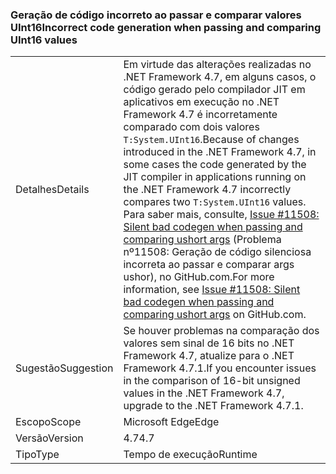 ### <a name="incorrect-code-generation-when-passing-and-comparing-uint16-values"></a><span data-ttu-id="e4ab2-101">Geração de código incorreto ao passar e comparar valores UInt16</span><span class="sxs-lookup"><span data-stu-id="e4ab2-101">Incorrect code generation when passing and comparing UInt16 values</span></span>

|   |   |
|---|---|
|<span data-ttu-id="e4ab2-102">Detalhes</span><span class="sxs-lookup"><span data-stu-id="e4ab2-102">Details</span></span>|<span data-ttu-id="e4ab2-103">Em virtude das alterações realizadas no .NET Framework 4.7, em alguns casos, o código gerado pelo compilador JIT em aplicativos em execução no .NET Framework 4.7 é incorretamente comparado com dois valores <code>T:System.UInt16</code>.</span><span class="sxs-lookup"><span data-stu-id="e4ab2-103">Because of changes introduced in the .NET Framework 4.7, in some cases the code generated by the JIT compiler in applications running on the .NET Framework 4.7 incorrectly compares two <code>T:System.UInt16</code> values.</span></span> <span data-ttu-id="e4ab2-104">Para saber mais, consulte, [Issue #11508: Silent bad codegen when passing and comparing ushort args](https://github.com/dotnet/coreclr/issues/11508) (Problema nº11508: Geração de código silenciosa incorreta ao passar e comparar args ushor), no GitHub.com.</span><span class="sxs-lookup"><span data-stu-id="e4ab2-104">For more information, see [Issue #11508: Silent bad codegen when passing and comparing ushort args](https://github.com/dotnet/coreclr/issues/11508) on GitHub.com.</span></span>|
|<span data-ttu-id="e4ab2-105">Sugestão</span><span class="sxs-lookup"><span data-stu-id="e4ab2-105">Suggestion</span></span>|<span data-ttu-id="e4ab2-106">Se houver problemas na comparação dos valores sem sinal de 16 bits no .NET Framework 4.7, atualize para o .NET Framework 4.7.1.</span><span class="sxs-lookup"><span data-stu-id="e4ab2-106">If you encounter issues in the comparison of 16-bit unsigned values in the .NET Framework 4.7, upgrade to the .NET Framework 4.7.1.</span></span>|
|<span data-ttu-id="e4ab2-107">Escopo</span><span class="sxs-lookup"><span data-stu-id="e4ab2-107">Scope</span></span>|<span data-ttu-id="e4ab2-108">Microsoft Edge</span><span class="sxs-lookup"><span data-stu-id="e4ab2-108">Edge</span></span>|
|<span data-ttu-id="e4ab2-109">Versão</span><span class="sxs-lookup"><span data-stu-id="e4ab2-109">Version</span></span>|<span data-ttu-id="e4ab2-110">4.7</span><span class="sxs-lookup"><span data-stu-id="e4ab2-110">4.7</span></span>|
|<span data-ttu-id="e4ab2-111">Tipo</span><span class="sxs-lookup"><span data-stu-id="e4ab2-111">Type</span></span>|<span data-ttu-id="e4ab2-112">Tempo de execução</span><span class="sxs-lookup"><span data-stu-id="e4ab2-112">Runtime</span></span>|

